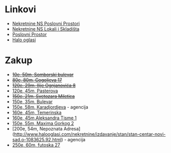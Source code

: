 # Linkovi
* [Nekretnine NS Poslovni Prostori](http://www.nekretnine.rs/poslovni-objekti/poslovni-prostori/izdavanje-prodaja/izdavanje/grad/novi-sad/cena/10_350/lista/po_stranici/10/)
* [Nekretnine NS Lokali i Skladišta](http://www.nekretnine.rs/poslovni-objekti/lokali-i-skladista/izdavanje-prodaja/izdavanje/grad/novi-sad/cena/1_350/lista/po_stranici/10/)
* [Poslovni Prostor](http://www.nsprostor.co.rs/zakup.php)
* [Halo oglasi](http://www.halooglasi.com/nekretnine/stambeni-prostor/pretraga.57.html?grupa=Stambeni+prostor&valid=true&rubrika=13&location=Novi+Sad&price=&area=40&jedinica_mere=a&rooms=2.0)

# Zakup
* ~~[10e, 50m, Somborski bulevar](http://www.nekretnine.rs/poslovni-objekti/poslovni-prostori/519018/prostor-namenjen-za-predavanja-seminare-i-radionice/)~~
* ~~[80e, 80m, Gogoljeva 17](http://www.nekretnine.rs/poslovni-objekti/lokali-i-skladista/403383/skloniste/)~~
* ~~[120e, 29m, Ilije Ognjanovića 8](http://www.nekretnine.rs/poslovni-objekti/poslovni-prostori/441678/poslovni-prostor/)~~
* [120e, 45m, Pasterova](http://www.halooglasi.com/nekretnine/izdavanje/stan/izdaje-se-2-0-prazan-stan-detelinara-novi-sad.o-1282026.92.html)
* ~~[150e, 21m, Svetozara Miletica](http://www.nekretnine.rs/poslovni-objekti/poslovni-prostori/518388/kancelarija-svetozara-miletica-novi-sad/)~~
* [150e, 35m, Bulevar](http://www.nadjidom.com/sr/details/196676/Novi+Sad-Bulevar+Oslobodjenja-Izdavanje-Poslovni+prostor.html)
* [150e, 58m, Karadjordjeva](http://www.halooglasi.com/nekretnine/izdavanje/stan/polunamesten-dvosoban-stan-u-blizini-centra-grada.o-1279998.92.html) - agencija
* [160e, 45m, Temerinska](http://www.nekretnine.rs/stambeni-objekti/stanovi/449259/izdajem-dvosoban-prazan-stan-novi-sad-podbara/)
* [160e, 45m,Aleksandra Tisme 1](http://www.nekretnine.rs/stambeni-objekti/stanovi/521419/izdavanje-stana-u-centru-novog-sada/)
* [150e, 55m, Maxima Gorkog 2](http://www.nekretnine.rs/stambeni-objekti/stanovi/530146/novosadskog-sajma-prazan-55m2-150e/)
* [200e, 54m, Nepoznata Adresa] (http://www.halooglasi.com/nekretnine/izdavanje/stan/stan-centar-novi-sad.o-1083625.92.html) - agencija
* [250e, 60m, futoska 27](http://www.nekretnine.rs/poslovni-objekti/lokali-i-skladista/343508/lokal60m2/)
